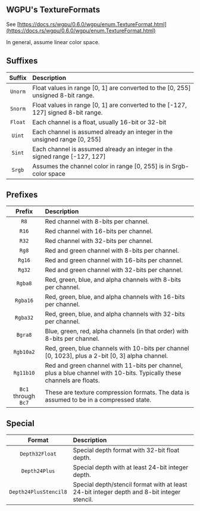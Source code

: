 ## WGPU's TextureFormats

See [https://docs.rs/wgpu/0.6.0/wgpu/enum.TextureFormat.html](https://docs.rs/wgpu/0.6.0/wgpu/enum.TextureFormat.html)

In general, assume linear color space.

## Suffixes

|Suffix|Description|
|:---:|:--- |
|`Unorm`|Float values in range [0, 1] are converted to the [0, 255] unsigned 8-bit range.|
|`Snorm`|Float values in range [0, 1] are converted to the [-127, 127] signed 8-bit range.|
|`Float`|Each channel is a float, usually 16-bit or 32-bit|
|`Uint`|Each channel is assumed already an integer in the unsigned range [0, 255]|
|`Sint`|Each channel is assumed already an integer in the signed range [-127, 127]|
|`Srgb`|Assumes the channel color in range [0, 255] is in Srgb-color space|

## Prefixes

|Prefix|Description|
|:---:|:--- |
|`R8`| Red channel with 8-bits per channel. |
|`R16`| Red channel with 16-bits per channel. |
|`R32`| Red channel with 32-bits per channel. |
|`Rg8`| Red and green channel with 8-bits per channel. |
|`Rg16`| Red and green channel with 16-bits per channel. |
|`Rg32`| Red and green channel with 32-bits per channel. |
|`Rgba8`| Red, green, blue, and alpha channels with 8-bits per channel. |
|`Rgba16`| Red, green, blue, and alpha channels with 16-bits per channel. |
|`Rgba32`| Red, green, blue, and alpha channels with 32-bits per channel. |
|`Bgra8`| Blue, green, red, alpha channels (in that order) with 8-bits per channel. |
|`Rgb10a2`| Red, green, blue channels with 10-bits per channel [0, 1023], plus a 2-bit [0, 3] alpha channel. |
|`Rg11b10`| Red and green channel with 11-bits per channel, plus a blue channel with 10-bits. Typically these channels are floats. |
|`Bc1` through `Bc7`| These are texture compression formats.  The data is assumed to be in a compressed state. |

## Special
|Format|Description|
|:---:|:--- |
|`Depth32Float`|Special depth format with 32-bit float depth.|
|`Depth24Plus`|Special depth with at least 24-bit integer depth.|
|`Depth24PlusStencil8`|Special depth/stencil format with at least 24-bit integer depth and 8-bit integer stencil.|
